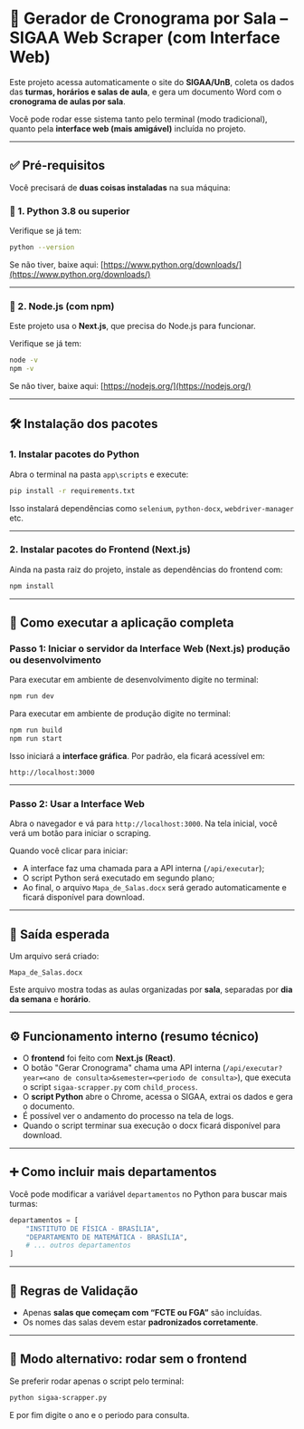 # 📄 Gerador de Cronograma por Sala – SIGAA Web Scraper (com Interface Web)

Este projeto acessa automaticamente o site do **SIGAA/UnB**, coleta os dados das **turmas, horários e salas de aula**, e gera um documento Word com o **cronograma de aulas por sala**.

Você pode rodar esse sistema tanto pelo terminal (modo tradicional), quanto pela **interface web (mais amigável)** incluída no projeto.

---

## ✅ Pré-requisitos

Você precisará de **duas coisas instaladas** na sua máquina:

### 🐍 1. Python 3.8 ou superior

Verifique se já tem:

```bash
python --version
```

Se não tiver, baixe aqui: [https://www.python.org/downloads/](https://www.python.org/downloads/)

---

### 🧭 2. Node.js (com npm)

Este projeto usa o **Next.js**, que precisa do Node.js para funcionar.

Verifique se já tem:

```bash
node -v
npm -v
```

Se não tiver, baixe aqui: [https://nodejs.org/](https://nodejs.org/)

---

## 🛠️ Instalação dos pacotes

### 1. Instalar pacotes do Python

Abra o terminal na pasta `app\scripts` e execute:

```bash
pip install -r requirements.txt
```

Isso instalará dependências como `selenium`, `python-docx`, `webdriver-manager` etc.

---

### 2. Instalar pacotes do Frontend (Next.js)

Ainda na pasta raiz do projeto, instale as dependências do frontend com:

```bash
npm install
```

---

## 🚀 Como executar a aplicação completa

### Passo 1: Iniciar o servidor da Interface Web (Next.js) produção ou desenvolvimento

Para executar em ambiente de desenvolvimento digite no terminal:

```bash
npm run dev
```

Para executar em ambiente de produção digite no terminal:

```bash
npm run build
npm run start
```

Isso iniciará a **interface gráfica**. Por padrão, ela ficará acessível em:

```
http://localhost:3000
```

---

### Passo 2: Usar a Interface Web

Abra o navegador e vá para `http://localhost:3000`.
Na tela inicial, você verá um botão para iniciar o scraping.

Quando você clicar para iniciar:

* A interface faz uma chamada para a API interna (`/api/executar`);
* O script Python será executado em segundo plano;
* Ao final, o arquivo `Mapa_de_Salas.docx` será gerado automaticamente e ficará disponível para download.

---

## 📁 Saída esperada

Um arquivo será criado:

```
Mapa_de_Salas.docx
```

Este arquivo mostra todas as aulas organizadas por **sala**, separadas por **dia da semana** e **horário**.

---

## ⚙️ Funcionamento interno (resumo técnico)

* O **frontend** foi feito com **Next.js (React)**.
* O botão "Gerar Cronograma" chama uma API interna (`/api/executar?year=<ano de consulta>&semester=<periodo de consulta>`), que executa o script `sigaa-scrapper.py` com `child_process`.
* O **script Python** abre o Chrome, acessa o SIGAA, extrai os dados e gera o documento.
* É possível ver o andamento do processo na tela de logs.
* Quando o script terminar sua execução o docx ficará disponível para download.

---

## ➕ Como incluir mais departamentos

Você pode modificar a variável `departamentos` no Python para buscar mais turmas:

```python
departamentos = [
    "INSTITUTO DE FÍSICA - BRASÍLIA",
    "DEPARTAMENTO DE MATEMÁTICA - BRASÍLIA",
    # ... outros departamentos
]
```

---

## 📏 Regras de Validação

* Apenas **salas que começam com “FCTE ou FGA”** são incluídas.
* Os nomes das salas devem estar **padronizados corretamente**.

---

## 🧪 Modo alternativo: rodar sem o frontend

Se preferir rodar apenas o script pelo terminal:

```bash
python sigaa-scrapper.py
```

E por fim digite o ano e o periodo para consulta.